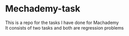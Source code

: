 # Mechademy-task <br>
This is a repo for the tasks I have done for Machademy <br>
It consists of two tasks and both are regression problems
